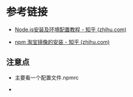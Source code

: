 # 参考链接

* [Node.js安装及环境配置教程 - 知乎 (zhihu.com)](https://zhuanlan.zhihu.com/p/508647428#:~:text=1%E3%80%81%E4%B8%8B%E8%BD%BD%E5%AF%B9%E5%BA%94%E4%BD%A0%E7%B3%BB%E7%BB%9F%E7%9A%84Node.js%E7%89%88%E6%9C%AC%3A%20nodejs.org%2Fen%2Fdownload%2F,2%E3%80%81%E9%80%89%E5%AE%89%E8%A3%85%E7%9B%AE%E5%BD%95%E8%BF%9B%E8%A1%8C%E5%AE%89%E8%A3%85%203%E3%80%81%E7%8E%AF%E5%A2%83%E9%85%8D%E7%BD%AE%204%E3%80%81%E6%B5%8B%E8%AF%95)

* [npm 淘宝镜像的安装 - 知乎 (zhihu.com)](https://zhuanlan.zhihu.com/p/166175735)

## 注意点

* 主要看一个配置文件.npmrc

* 
